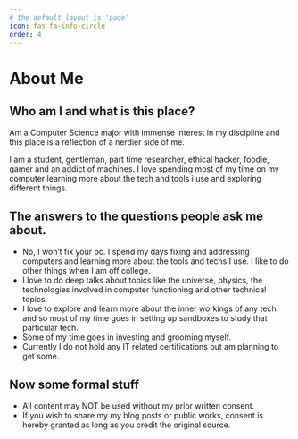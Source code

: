 ```yaml
---
# the default layout is 'page'
icon: fas fa-info-circle
order: 4
---
```




# About Me
## Who am I and what is this place?

Am a Computer Science major with immense interest in my discipline and this place is a reflection of a nerdier side of me.

I am a student, gentleman, part time researcher, ethical hacker, foodie, gamer and an addict of machines. I love spending most of my time on my computer learning more about the tech and tools i use and exploring different things.

## The answers to the questions people ask me about.

* No, I won’t fix your pc. I spend my days fixing and addressing computers and learning more about the tools and techs I use.  I like to do other things when I am off college.
* I love to do deep talks about topics like the universe, physics, the technologies involved in computer functioning and other technical topics.
* I love to explore and learn more about the inner workings of any tech and so most of my time goes in setting up sandboxes to study that particular tech.
* Some of my time goes in investing and grooming myself.
* Currently I do not hold any IT related certifications but am planning to get some.

## Now some formal stuff

* All content may NOT be used without my prior written consent.
* If you wish to share my my blog posts or public works, consent is hereby granted as long as you credit the original source.

